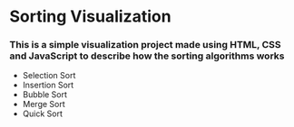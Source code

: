 # Sorting Visualization
### This is a simple visualization project made using HTML, CSS and JavaScript to describe how the sorting algorithms works
- Selection Sort
- Insertion Sort
- Bubble Sort 
- Merge Sort
- Quick Sort
